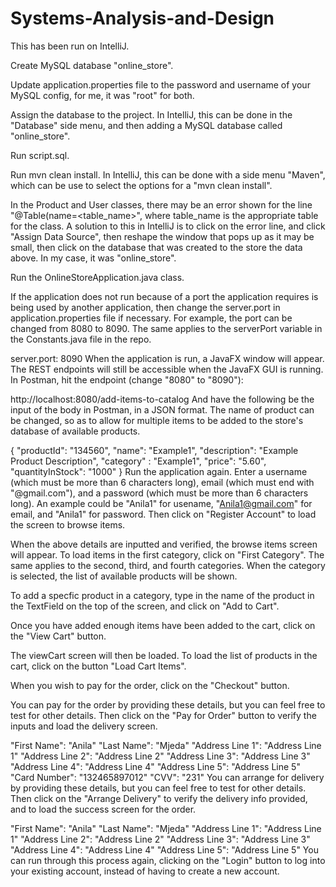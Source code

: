 # Systems-Analysis-and-Design

This has been run on IntelliJ.

Create MySQL database "online_store".

Update application.properties file to the password and username of your MySQL config, for me, it was "root" for both.

Assign the database to the project. In IntelliJ, this can be done in the "Database" side menu, and then adding a MySQL database called "online_store".

Run script.sql.

Run mvn clean install. In IntelliJ, this can be done with a side menu "Maven", which can be use to select the options for a "mvn clean install".

In the Product and User classes, there may be an error shown for the line "@Table(name=<table_name>", where table_name is the appropriate table for the class. A solution to this in IntelliJ is to click on the error line, and click "Assign Data Source", then reshape the window that pops up as it may be small, then click on the database that was created to the store the data above. In my case, it was "online_store".

Run the OnlineStoreApplication.java class.

If the application does not run because of a port the application requires is being used by another application, then change the server.port in application.properties file if necessary. For example, the port can be changed from 8080 to 8090. The same applies to the serverPort variable in the Constants.java file in the repo.

 server.port: 8090
When the application is run, a JavaFX window will appear. The REST endpoints will still be accessible when the JavaFX GUI is running. In Postman, hit the endpoint (change "8080" to "8090"):

http://localhost:8080/add-items-to-catalog
And have the following be the input of the body in Postman, in a JSON format. The name of product can be changed, so as to allow for multiple items to be added to the store's database of available products.

{
    "productId": "134560",
    "name": "Example1",
    "description": "Example Product Description",
    "category" : "Example1",
    "price": "5.60",
    "quantityInStock": "1000"
}
Run the application again. Enter a username (which must be more than 6 characters long), email (which must end with "@gmail.com"), and a password (which must be more than 6 characters long). An example could be "Anila1" for usename, "Anila1@gmail.com" for email, and "Anila1" for password. Then click on "Register Account" to load the screen to browse items.

When the above details are inputted and verified, the browse items screen will appear. To load items in the first category, click on "First Category". The same applies to the second, third, and fourth categories. When the category is selected, the list of available products will be shown.

To add a specfic product in a category, type in the name of the product in the TextField on the top of the screen, and click on "Add to Cart".

Once you have added enough items have been added to the cart, click on the "View Cart" button.

The viewCart screen will then be loaded. To load the list of products in the cart, click on the button "Load Cart Items".

When you wish to pay for the order, click on the "Checkout" button.

You can pay for the order by providing these details, but you can feel free to test for other details. Then click on the "Pay for Order" button to verify the inputs and load the delivery screen.

"First Name":       "Anila"
"Last Name":        "Mjeda"
"Address Line 1":   "Address Line 1"
"Address Line 2":   "Address Line 2"
"Address Line 3":   "Address Line 3"
"Address Line 4":   "Address Line 4"
"Address Line 5":   "Address Line 5"
"Card Number":      "132465897012"
"CVV":              "231"
You can arrange for delivery by providing these details, but you can feel free to test for other details. Then click on the "Arrange Delivery" to verify the delivery info provided, and to load the success screen for the order.

"First Name":       "Anila"
"Last Name":        "Mjeda"
"Address Line 1":   "Address Line 1"
"Address Line 2":   "Address Line 2"
"Address Line 3":   "Address Line 3"
"Address Line 4":   "Address Line 4"
"Address Line 5":   "Address Line 5"
You can run through this process again, clicking on the "Login" button to log into your existing account, instead of having to create a new account.
